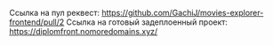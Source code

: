 
Ссылка на пул реквест: https://github.com/GachiJ/movies-explorer-frontend/pull/2
Ссылка на готовый задеплоенный проект: https://diplomfront.nomoredomains.xyz/